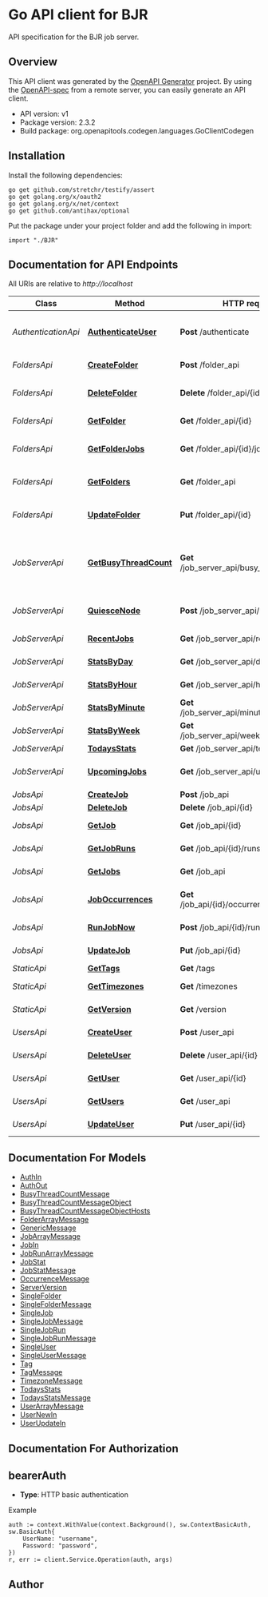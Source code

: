 # Go API client for BJR

API specification for the BJR job server.

## Overview
This API client was generated by the [OpenAPI Generator](https://openapi-generator.tech) project.  By using the [OpenAPI-spec](https://www.openapis.org/) from a remote server, you can easily generate an API client.

- API version: v1
- Package version: 2.3.2
- Build package: org.openapitools.codegen.languages.GoClientCodegen

## Installation

Install the following dependencies:

```shell
go get github.com/stretchr/testify/assert
go get golang.org/x/oauth2
go get golang.org/x/net/context
go get github.com/antihax/optional
```

Put the package under your project folder and add the following in import:

```golang
import "./BJR"
```

## Documentation for API Endpoints

All URIs are relative to *http://localhost*

Class | Method | HTTP request | Description
------------ | ------------- | ------------- | -------------
*AuthenticationApi* | [**AuthenticateUser**](docs/AuthenticationApi.md#authenticateuser) | **Post** /authenticate | Authenticates a user and returns a token
*FoldersApi* | [**CreateFolder**](docs/FoldersApi.md#createfolder) | **Post** /folder_api | Create a new Folder
*FoldersApi* | [**DeleteFolder**](docs/FoldersApi.md#deletefolder) | **Delete** /folder_api/{id} | Delete an existing folder
*FoldersApi* | [**GetFolder**](docs/FoldersApi.md#getfolder) | **Get** /folder_api/{id} | Return a single folder
*FoldersApi* | [**GetFolderJobs**](docs/FoldersApi.md#getfolderjobs) | **Get** /folder_api/{id}/jobs | Return list of jobs in a folder
*FoldersApi* | [**GetFolders**](docs/FoldersApi.md#getfolders) | **Get** /folder_api | Return paginated list of all folders
*FoldersApi* | [**UpdateFolder**](docs/FoldersApi.md#updatefolder) | **Put** /folder_api/{id} | Update an existing folder
*JobServerApi* | [**GetBusyThreadCount**](docs/JobServerApi.md#getbusythreadcount) | **Get** /job_server_api/busy_thread_count | Retrieve the count of busy workers across worker pods/nodes
*JobServerApi* | [**QuiesceNode**](docs/JobServerApi.md#quiescenode) | **Post** /job_server_api/quiesce_worker | Quiesce a single worker pod/node
*JobServerApi* | [**RecentJobs**](docs/JobServerApi.md#recentjobs) | **Get** /job_server_api/recent_jobs | List of recent jobs
*JobServerApi* | [**StatsByDay**](docs/JobServerApi.md#statsbyday) | **Get** /job_server_api/daily_job_stats | Job statistics by day
*JobServerApi* | [**StatsByHour**](docs/JobServerApi.md#statsbyhour) | **Get** /job_server_api/hourly_job_stats | Job statistics by hour
*JobServerApi* | [**StatsByMinute**](docs/JobServerApi.md#statsbyminute) | **Get** /job_server_api/minutely_job_stats | Job statistics by minute
*JobServerApi* | [**StatsByWeek**](docs/JobServerApi.md#statsbyweek) | **Get** /job_server_api/weekly_job_stats | Job statistics by week
*JobServerApi* | [**TodaysStats**](docs/JobServerApi.md#todaysstats) | **Get** /job_server_api/todays_stats | Todays Stats
*JobServerApi* | [**UpcomingJobs**](docs/JobServerApi.md#upcomingjobs) | **Get** /job_server_api/upcoming_jobs | List of upcoming jobs
*JobsApi* | [**CreateJob**](docs/JobsApi.md#createjob) | **Post** /job_api | Creates a job
*JobsApi* | [**DeleteJob**](docs/JobsApi.md#deletejob) | **Delete** /job_api/{id} | Deletes a job
*JobsApi* | [**GetJob**](docs/JobsApi.md#getjob) | **Get** /job_api/{id} | Retrieves a single job
*JobsApi* | [**GetJobRuns**](docs/JobsApi.md#getjobruns) | **Get** /job_api/{id}/runs | Retrieve the runs for a job
*JobsApi* | [**GetJobs**](docs/JobsApi.md#getjobs) | **Get** /job_api | Retrieves jobs
*JobsApi* | [**JobOccurrences**](docs/JobsApi.md#joboccurrences) | **Get** /job_api/{id}/occurrences/{end_date} | Upcoming job occurrences
*JobsApi* | [**RunJobNow**](docs/JobsApi.md#runjobnow) | **Post** /job_api/{id}/run_now | Run a job now
*JobsApi* | [**UpdateJob**](docs/JobsApi.md#updatejob) | **Put** /job_api/{id} | Updates a single job
*StaticApi* | [**GetTags**](docs/StaticApi.md#gettags) | **Get** /tags | Get tags
*StaticApi* | [**GetTimezones**](docs/StaticApi.md#gettimezones) | **Get** /timezones | Get timezones
*StaticApi* | [**GetVersion**](docs/StaticApi.md#getversion) | **Get** /version | Server version
*UsersApi* | [**CreateUser**](docs/UsersApi.md#createuser) | **Post** /user_api | Creates a user
*UsersApi* | [**DeleteUser**](docs/UsersApi.md#deleteuser) | **Delete** /user_api/{id} | Deletes a user
*UsersApi* | [**GetUser**](docs/UsersApi.md#getuser) | **Get** /user_api/{id} | Retrieve a single user
*UsersApi* | [**GetUsers**](docs/UsersApi.md#getusers) | **Get** /user_api | Retrieves users
*UsersApi* | [**UpdateUser**](docs/UsersApi.md#updateuser) | **Put** /user_api/{id} | Update a single user


## Documentation For Models

 - [AuthIn](docs/AuthIn.md)
 - [AuthOut](docs/AuthOut.md)
 - [BusyThreadCountMessage](docs/BusyThreadCountMessage.md)
 - [BusyThreadCountMessageObject](docs/BusyThreadCountMessageObject.md)
 - [BusyThreadCountMessageObjectHosts](docs/BusyThreadCountMessageObjectHosts.md)
 - [FolderArrayMessage](docs/FolderArrayMessage.md)
 - [GenericMessage](docs/GenericMessage.md)
 - [JobArrayMessage](docs/JobArrayMessage.md)
 - [JobIn](docs/JobIn.md)
 - [JobRunArrayMessage](docs/JobRunArrayMessage.md)
 - [JobStat](docs/JobStat.md)
 - [JobStatMessage](docs/JobStatMessage.md)
 - [OccurrenceMessage](docs/OccurrenceMessage.md)
 - [ServerVersion](docs/ServerVersion.md)
 - [SingleFolder](docs/SingleFolder.md)
 - [SingleFolderMessage](docs/SingleFolderMessage.md)
 - [SingleJob](docs/SingleJob.md)
 - [SingleJobMessage](docs/SingleJobMessage.md)
 - [SingleJobRun](docs/SingleJobRun.md)
 - [SingleJobRunMessage](docs/SingleJobRunMessage.md)
 - [SingleUser](docs/SingleUser.md)
 - [SingleUserMessage](docs/SingleUserMessage.md)
 - [Tag](docs/Tag.md)
 - [TagMessage](docs/TagMessage.md)
 - [TimezoneMessage](docs/TimezoneMessage.md)
 - [TodaysStats](docs/TodaysStats.md)
 - [TodaysStatsMessage](docs/TodaysStatsMessage.md)
 - [UserArrayMessage](docs/UserArrayMessage.md)
 - [UserNewIn](docs/UserNewIn.md)
 - [UserUpdateIn](docs/UserUpdateIn.md)


## Documentation For Authorization



## bearerAuth

- **Type**: HTTP basic authentication

Example

```golang
auth := context.WithValue(context.Background(), sw.ContextBasicAuth, sw.BasicAuth{
    UserName: "username",
    Password: "password",
})
r, err := client.Service.Operation(auth, args)
```



## Author



